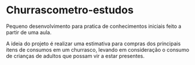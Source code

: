 # Churrascometro-estudos
Pequeno desenvolvimento para pratica de conhecimentos iniciais feito a partir de uma aula.

A ideia do projeto é realizar uma estimativa para compras dos principais itens de consumos em um churrasco, levando em consideração o consumo de crianças de adultos que possam vir a estar presentes.

